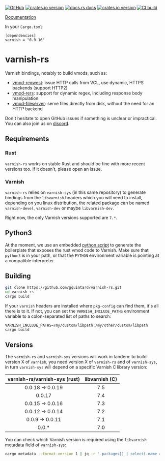 [![GitHub](https://img.shields.io/badge/github-varnish-8da0cb?logo=github)](https://github.com/gquintard/varnish-rs)
[![crates.io version](https://img.shields.io/crates/v/varnish.svg)](https://crates.io/crates/varnish)
[![docs.rs docs](https://docs.rs/varnish/badge.svg)](https://docs.rs/varnish)
[![crates.io version](https://img.shields.io/crates/l/varnish.svg)](https://github.com/gquintard/varnish-rs/blob/main/LICENSE)
[![CI build](https://github.com/gquintard/varnish-rs/actions/workflows/tests.yaml/badge.svg)](https://github.com/gquintard/varnish-rs/actions)

[Documentation](https://docs.rs/varnish/)

In your `Cargo.toml`:

```
[dependencies]
varnish = "0.0.16"
```

# varnish-rs

Varnish bindings, notably to build vmods, such as:

- [vmod-reqwest](https://github.com/gquintard/vmod_reqwest): issue HTTP calls from VCL, use dynamic, HTTPS backends (support HTTP2)
- [vmod-rers](https://github.com/gquintard/vmod_rers): support for dynamic regex, including response body manipulation
- [vmod-fileserver](https://github.com/gquintard/vmod_fileserver): serve files directly from disk, without the need for an HTTP backend

Don't hesitate to open GitHub issues if something is unclear or impractical. You can also join us on [discord](https://discord.com/invite/EuwdvbZR6d).

## Requirements

### Rust

`varnish-rs` works on stable Rust and should be fine with more recent versions too. If it doesn't, please open an issue.

### Varnish

`varnish-rs` relies on `varnish-sys` (in this same repository) to generate bindings from the `libvarnish` headers which you will need to install, depending on you linux distribution, the related package can be named `varnish-devel`, `varnish-dev` or maybe `libvarnish-dev`.

Right now, the only Varnish versions supported are `7.*`.

## Python3

At the moment, we use an embedded [python script](src/vmodtool-rs.py) to generate the boilerplate that exposes the rust vmod code to Varnish. Make sure that `python3` is in your path, or that the `PYTHON` environment variable is pointing at a compatible interpreter.

## Building

``` bash
git clone https://github.com/gquintard/varnish-rs.git
cd varnish-rs
cargo build
```

If your `varnish` headers are installed where `pkg-config` can find them, it's all there is to it. If not, you can set the `VARNISH_INCLUDE_PATHS` environment variable to a colon-separated list of paths to search:

```
VARNISH_INCLUDE_PATHS=/my/custom/libpath:/my/other/custom/libpath cargo build
```

## Versions

The `varnish-rs` and `varnish-sys` versions will work in tandem: to build version X of `varnish`, you need version X of `varnish-rs` and of `varnish-sys`, in turn `varnish-sys` will depend on a specific Varnish C library version:

| varnish-rs/varnish-sys (rust) | libvarnish (C) |
|:-----------------------------:|:--------------:|
|       0.0.18 -> 0.0.19        |      7.5       |
|            0.0.17             |      7.4       |
|       0.0.15 -> 0.0.16        |      7.3       |
|       0.0.12 -> 0.0.14        |      7.2       |
|        0.0.9 -> 0.0.11        |      7.1       |
|             0.0.*             |      7.0       |

You can check which Varnish version is required using the `libvarnish` metadata field of `varnish-sys`:

``` bash
cargo metadata --format-version 1 | jq -r '.packages[] | select(.name == "varnish-sys") | .metadata.libvarnishapi.version '
```
